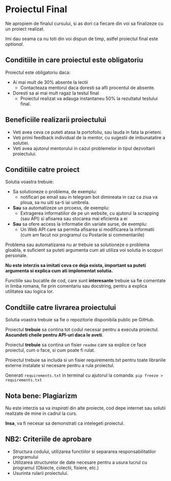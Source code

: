 # Proiectul Final

Ne apropiem de finalul cursului, si as dori ca fiecare din voi sa finalizeze cu un proiect realizat.

Imi dau seama ca nu toti din voi dispun de timp, astfel proiectul final este *optional*.

## Conditiile in care proiectul este obligatoriu

Proiectul este obligatoriu daca:

* Ai mai mult de 30% absente la lectii
    * Contacteaza mentorul daca doresti sa afli procentul de absente.
* Doresti sa ai mai mult ragaz la testul final
    * Proiectul realizat va adauga instantaneu 50% la rezultatul testului final.

## Beneficiile realizarii proiectului

* Veti avea ceva ce puteti atasa la portofoliu, sau lauda in fata la prieteni.
* Veti primi feedback individual de la mentor, cu sugestii de imbunatatire a solutiei.
* Veti avea ajutorul mentorului in cazul problemelor in tipul dezvoltarii proiectului.

## Conditiile catre proiect

Solutia voastra trebuie:

* Sa solutioneze o problema, de exemplu:
    * notificari pe email sau in telegram bot dimineata in caz ca ziua va ploua, sa nu uiti sa-ti iai umbrela.
* **Sau** sa automatizeze un prcoess, de exemplu:
    * Extragerea informatiilor de pe un website, cu ajutorul la scrapping (sau API) si afisarea sau stocarea mai
      eficienta a ei
* **Sau** sa ofere access la informatie din variate surse, de exemplu:
    * Un Web API care sa permita afisarea si modificarea la informatii (cum am facut noi programul cu Postarile si
      commentariile)

Problema sau automatizarea nu ar trebuie sa solutioneze o problema gloabla, e suficient sa puteti argumenta cum ati
utiliza voi solutia in scopuri personale.

**Nu este interzis sa imitati ceva ce deja exista, important sa puteti argumenta si explica cum ati implementat
solutia.**

Functiile sau bucatile de cod, care sunt **interesante** trebuie sa fie comentate in limba romana, fie prin comentariu
sau docstring, pentru a explica utilitatea sau logica lor.

## Condtiile catre livrarea proiectului

Solutia voastra trebuie sa fie o repozitorie disponibila public pe GitHub.

Proiectul **trebuie** sa contina tot codul necesar pentru a executa proiectul. **Ascundeti cheile pentru API-uri daca le
aveti**.

Proiectul **trebuie** sa contina un fisier `readme` care sa explice ce face proiectul, cum o face, si cum poate fi
rulat.

Proiectul trebuie sa includa si un fisier requirements.txt pentru toate librariile externe instalate si necesare pentru
a rula proiectul.

Generati `requirements.txt` in terminal cu ajutorul la comanda: `pip freeze > requirements.txt`

## Nota bene: Plagiarizm

Nu este interzis sa va *inspirati* din alte proiecte, cod depe internet sau solutii realizate de mine in cadrul la curs.

**Insa**, va fi necesar sa demonstrati ca intelegeti proiectul.

## NB2: Criteriile de aprobare

* Structura codului, utilizarea functiilor si separarea responsabilitatilor programului
* Utilizarea structurelor de date necesare pentru a usura lucrul cu programul (Obiecte, colectii, fisiere, etc.)
* Usurinta rularii proiectului.

